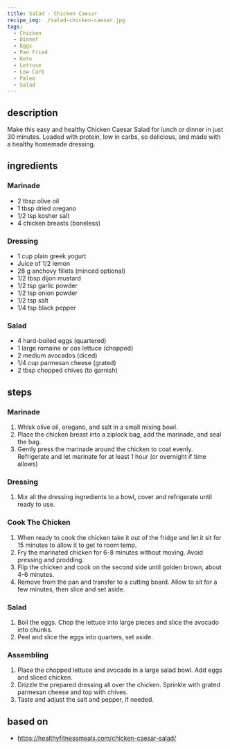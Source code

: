 ```yaml
---
title: Salad - Chicken Caesar
recipe_img: ./salad-chicken-caesar.jpg
tags:
  - Chicken
  - Dinner
  - Eggs
  - Pan Fried
  - Keto
  - Lettuce
  - Low Carb
  - Paleo
  - Salad
---
```


<!-- markdownlint-disable MD024 -->

## description

Make this easy and healthy Chicken Caesar Salad for lunch or dinner in just 30 minutes. Loaded with protein, low in carbs, so delicious, and made with a healthy homemade dressing.

## ingredients

### Marinade

- 2 tbsp olive oil
- 1 tbsp dried oregano
- 1/2 tsp kosher salt
- 4 chicken breasts (boneless)

### Dressing

- 1 cup plain greek yogurt
- Juice of 1/2 lemon
- 28 g anchovy fillets (minced optional)
- 1/2 tbsp dijon mustard
- 1/2 tsp garlic powder
- 1/2 tsp onion powder
- 1/2 tsp salt
- 1/4 tsp black pepper

### Salad

- 4 hard-boiled eggs (quartered)
- 1 large romaine or cos lettuce (chopped)
- 2 medium avocados (diced)
- 1/4 cup parmesan cheese (grated)
- 2 tbsp chopped chives (to garnish)

## steps

### Marinade

1. Whisk olive oil, oregano, and salt in a small mixing bowl.
2. Place the chicken breast into a ziplock bag, add the marinade, and seal the bag.
3. Gently press the marinade around the chicken to coat evenly. Refrigerate and let marinate for at least 1 hour (or overnight if time allows)

### Dressing

1. Mix all the dressing ingredients to a bowl, cover and refrigerate until ready to use.

### Cook The Chicken

1. When ready to cook the chicken take it out of the fridge and let it sit for 15 minutes to allow it to get to room temp.
2. Fry the marinated chicken for 6-8 minutes without moving. Avoid pressing and prodding.
3. Flip the chicken and cook on the second side until golden brown, about 4-6 minutes.
4. Remove from the pan and transfer to a cutting board. Allow to sit for a few minutes, then slice and set aside.

### Salad

1. Boil the eggs. Chop the lettuce into large pieces and slice the avocado into chunks.
2. Peel and slice the eggs into quarters, set aside.

### Assembling

1. Place the chopped lettuce and avocado in a large salad bowl. Add eggs and sliced chicken.
2. Drizzle the prepared dressing all over the chicken. Sprinkle with grated parmesan cheese and top with chives.
3. Taste and adjust the salt and pepper, if needed.

## based on

- https://healthyfitnessmeals.com/chicken-caesar-salad/
<!-- markdownlint-enable MD024 -->
